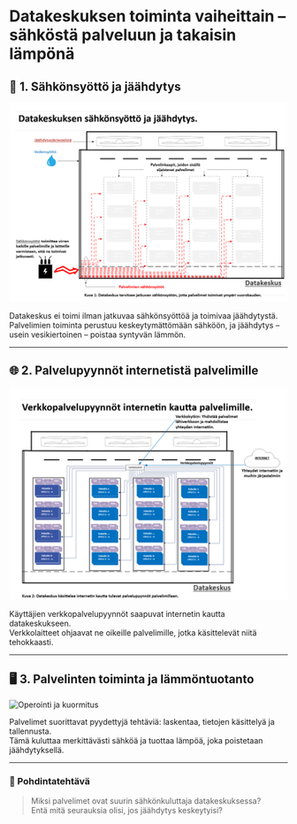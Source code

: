 # Datakeskuksen toiminta vaiheittain – sähköstä palveluun ja takaisin lämpönä

## 🔌 1. Sähkönsyöttö ja jäähdytys

![Sähkönsyöttö ja jäähdytys](kuvat/datakeskus_vaihe1_sahkonsyotto_jaahdytys.png)

Datakeskus ei toimi ilman jatkuvaa sähkönsyöttöä ja toimivaa jäähdytystä.  
Palvelimien toiminta perustuu keskeytymättömään sähköön, ja jäähdytys – usein vesikiertoinen – poistaa syntyvän lämmön.

---

## 🌐 2. Palvelupyynnöt internetistä palvelimille

![Internet ja palvelupyynnöt](kuvat/datakeskus_vaihe2_verkkopalvelupyynnot.png)

Käyttäjien verkkopalvelupyynnöt saapuvat internetin kautta datakeskukseen.  
Verkkolaitteet ohjaavat ne oikeille palvelimille, jotka käsittelevät niitä tehokkaasti.

---

## 🖥️ 3. Palvelinten toiminta ja lämmöntuotanto

![Operointi ja kuormitus](kuvat/Datakeskuksen_operointi_ja_käytto.png)

Palvelimet suorittavat pyydettyjä tehtäviä: laskentaa, tietojen käsittelyä ja tallennusta.  
Tämä kuluttaa merkittävästi sähköä ja tuottaa lämpöä, joka poistetaan jäähdytyksellä.

---

### 💭 Pohdintatehtävä

> Miksi palvelimet ovat suurin sähkönkuluttaja datakeskuksessa?  
> Entä mitä seurauksia olisi, jos jäähdytys keskeytyisi?


